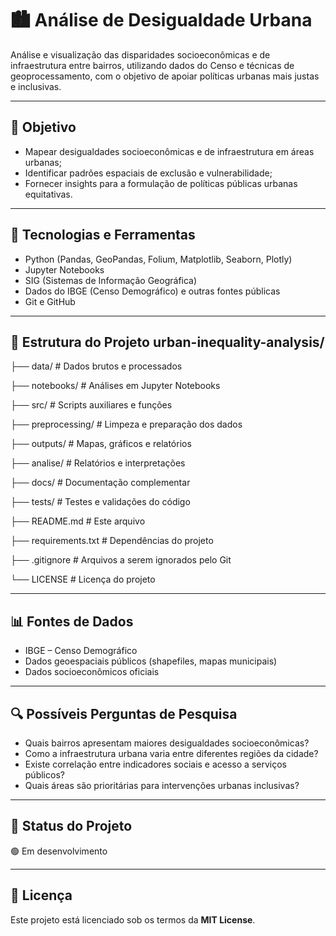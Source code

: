 # 🏙️ Análise de Desigualdade Urbana  
Análise e visualização das disparidades socioeconômicas e de infraestrutura entre bairros, utilizando dados do Censo e técnicas de geoprocessamento, com o objetivo de apoiar políticas urbanas mais justas e inclusivas.

---

## 🎯 Objetivo  
- Mapear desigualdades socioeconômicas e de infraestrutura em áreas urbanas;  
- Identificar padrões espaciais de exclusão e vulnerabilidade;  
- Fornecer insights para a formulação de políticas públicas urbanas equitativas.

---

## 🧰 Tecnologias e Ferramentas  
- Python (Pandas, GeoPandas, Folium, Matplotlib, Seaborn, Plotly)  
- Jupyter Notebooks  
- SIG (Sistemas de Informação Geográfica)  
- Dados do IBGE (Censo Demográfico) e outras fontes públicas  
- Git e GitHub

---

## 📁 Estrutura do Projeto urban-inequality-analysis/

├── data/ # Dados brutos e processados

├── notebooks/ # Análises em Jupyter Notebooks

├── src/ # Scripts auxiliares e funções

├── preprocessing/ # Limpeza e preparação dos dados

├── outputs/ # Mapas, gráficos e relatórios

├── analise/ # Relatórios e interpretações

├── docs/ # Documentação complementar

├── tests/ # Testes e validações do código

├── README.md # Este arquivo

├── requirements.txt # Dependências do projeto

├── .gitignore # Arquivos a serem ignorados pelo Git

└── LICENSE # Licença do projeto


---

## 📊 Fontes de Dados  
- IBGE – Censo Demográfico  
- Dados geoespaciais públicos (shapefiles, mapas municipais)  
- Dados socioeconômicos oficiais  

---

## 🔍 Possíveis Perguntas de Pesquisa  
- Quais bairros apresentam maiores desigualdades socioeconômicas?  
- Como a infraestrutura urbana varia entre diferentes regiões da cidade?  
- Existe correlação entre indicadores sociais e acesso a serviços públicos?  
- Quais áreas são prioritárias para intervenções urbanas inclusivas?

---

## 📌 Status do Projeto  
🟢 Em desenvolvimento

---

## 📄 Licença  
Este projeto está licenciado sob os termos da **MIT License**.
